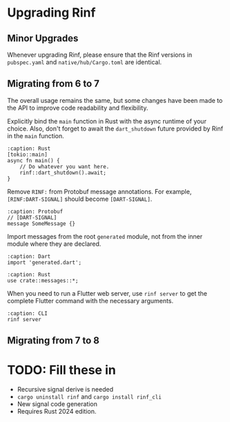 # Upgrading Rinf

## Minor Upgrades

Whenever upgrading Rinf, please ensure that the Rinf versions in `pubspec.yaml` and `native/hub/Cargo.toml` are identical.

## Migrating from 6 to 7

The overall usage remains the same, but some changes have been made to the API to improve code readability and flexibility.

Explicitly bind the `main` function in Rust with the async runtime of your choice. Also, don't forget to await the `dart_shutdown` future provided by Rinf in the `main` function.

```{code-block} rust
:caption: Rust
[tokio::main]
async fn main() {
    // Do whatever you want here.
    rinf::dart_shutdown().await;
}
```

Remove `RINF:` from Protobuf message annotations. For example, `[RINF:DART-SIGNAL]` should become `[DART-SIGNAL]`.

```{code-block} proto
:caption: Protobuf
// [DART-SIGNAL]
message SomeMessage {}
```

Import messages from the root `generated` module, not from the inner module where they are declared.

```{code-block} dart
:caption: Dart
import 'generated.dart';
```

```{code-block} rust
:caption: Rust
use crate::messages::*;
```

When you need to run a Flutter web server, use `rinf server` to get the complete Flutter command with the necessary arguments.

```{code-block} shell
:caption: CLI
rinf server
```

## Migrating from 7 to 8

# TODO: Fill these in

- Recursive signal derive is needed
- `cargo uninstall rinf` and `cargo install rinf_cli`
- New signal code generation
- Requires Rust 2024 edition.
